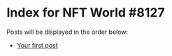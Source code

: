 # Index for NFT World #8127
Posts will be displayed in the order below:

- [Your first post](./001-first.md)

